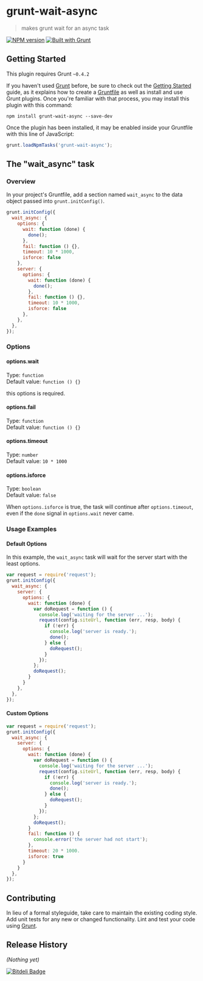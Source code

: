 # grunt-wait-async

> makes grunt wait for an async task

[![NPM version](https://badge.fury.io/js/grunt-wait-async.png)](http://badge.fury.io/js/grunt-wait-async)
[![Built with Grunt](https://cdn.gruntjs.com/builtwith.png)](http://gruntjs.com/)

## Getting Started
This plugin requires Grunt `~0.4.2`

If you haven't used [Grunt](http://gruntjs.com/) before, be sure to check out the [Getting Started](http://gruntjs.com/getting-started) guide, as it explains how to create a [Gruntfile](http://gruntjs.com/sample-gruntfile) as well as install and use Grunt plugins. Once you're familiar with that process, you may install this plugin with this command:

```shell
npm install grunt-wait-async --save-dev
```

Once the plugin has been installed, it may be enabled inside your Gruntfile with this line of JavaScript:

```js
grunt.loadNpmTasks('grunt-wait-async');
```

## The "wait_async" task

### Overview
In your project's Gruntfile, add a section named `wait_async` to the data object passed into `grunt.initConfig()`.

```js
grunt.initConfig({
  wait_async: {
    options: {
      wait: function (done) {
        done();
      },
      fail: function () {},
      timeout: 10 * 1000,
      isforce: false
    },
    server: {
      options: {
        wait: function (done) {
          done();
        },
        fail: function () {},
        timeout: 10 * 1000,
        isforce: false
      },
    },
  },
});
```

### Options

#### options.wait  
Type: `function`  
Default value: `function () {}`  

this options is required.  


#### options.fail  
Type: `function`  
Default value: `function () {}`  


#### options.timeout  
Type: `number`  
Default value: `10 * 1000`  


#### options.isforce  
Type: `boolean`  
Default value: `false`  

When `options.isforce` is true, 
the task will continue after `options.timeout`, 
even if the `done` signal in `options.wait` never came.  

### Usage Examples  

#### Default Options  
In this example, the `wait_async` task will wait for the server start with the least options.  

```js
var request = require('request');
grunt.initConfig({
  wait_async: {
    server: {
      options: {
        wait: function (done) {
          var doRequest = function () {
            console.log('waiting for the server ...');
            request(config.siteUrl, function (err, resp, body) {
              if (!err) {
                console.log('server is ready.');
                done();
              } else {
                doRequest();
              }
            });
          };
          doRequest();
        }
      }
    },
  },
});
```

#### Custom Options  

```js
var request = require('request');
grunt.initConfig({
  wait_async: {
    server: {
      options: {
        wait: function (done) {
          var doRequest = function () {
            console.log('waiting for the server ...');
            request(config.siteUrl, function (err, resp, body) {
              if (!err) {
                console.log('server is ready.');
                done();
              } else {
                doRequest();
              }
            });
          };
          doRequest();
        }
        fail: function () {
          console.error('the server had not start'); 
        },
        timeout: 20 * 1000.
        isforce: true
      }
    }
  },
});
```

## Contributing
In lieu of a formal styleguide, take care to maintain the existing coding style. Add unit tests for any new or changed functionality. Lint and test your code using [Grunt](http://gruntjs.com/).

## Release History
_(Nothing yet)_


[![Bitdeli Badge](https://d2weczhvl823v0.cloudfront.net/imyelo/grunt-wait-async/trend.png)](https://bitdeli.com/free "Bitdeli Badge")

